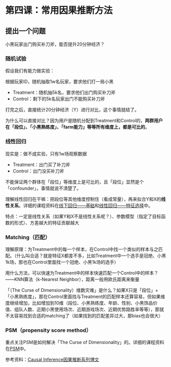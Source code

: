 # 第四课：常用因果推断方法

## 提出一个问题
小黑玩家出门购买补刀斧，能否提升20分钟经济？

### 随机试验
假设我们有能力做实验：

根据玩家ID，随机抽取1w名玩家，要求他们打一局小黑
- Treatment：随机抽5k名，要求他们出门购买补刀斧
- Control：剩下的5k名玩家出门不能购买补刀斧

打完之后，直接统计20分钟经济（Y）进行对比，这个事情就结了。

为什么可以直接对比？因为用户是随机分配到Treatment和Control的，**两群用户在「段位」、「小黑熟练度」、「farm能力」等等所有维度上，都是可比的**。

### 线性回归
现实是：做不成实验，只有1w场观察数据
- Treatment：出门买了补刀斧
- Control：出门没买补刀斧

不能保证两个群体在「段位」等维度上是可比的，且「段位」显然是个「confounder」，事情就说不清楚了。

理解线性回归在干嘛：把段位等其他维度控制住（看成常量），再来拟合Y和X的**线性关系**。详细的课程资料在[线下回归——基础](https://github.com/dota2heqiuzhi/dota2_data_analysis_tutorial/blob/ef1274e5442d8bff6c8a1e3d0b3ce1034bca91eb/%E7%AC%AC%E5%9B%9B%E8%AF%BE%EF%BC%9A%E5%9B%A0%E6%9E%9C%E6%8E%A8%E6%96%AD/%E7%BA%BF%E6%80%A7%E5%9B%9E%E5%BD%92%E2%80%94%E2%80%94%E5%9F%BA%E7%A1%80.ipynb)和[线性回归——特征选择](https://github.com/dota2heqiuzhi/dota2_data_analysis_tutorial/blob/ef1274e5442d8bff6c8a1e3d0b3ce1034bca91eb/%E7%AC%AC%E5%9B%9B%E8%AF%BE%EF%BC%9A%E5%9B%A0%E6%9E%9C%E6%8E%A8%E6%96%AD/%E7%BA%BF%E6%80%A7%E5%9B%9E%E5%BD%92%E2%80%94%E2%80%94%E7%89%B9%E5%BE%81%E9%80%89%E6%8B%A9.ipynb)中。

特点：一定是线性关系（如果Y和X不是线性关系呢？）、参数模型（指定了目标函数的形式）、方差越大的特征贡献越大

### Matching（匹配）

理解原理：为Treatment中的每一个样本，在Control中找一个类似的样本与之匹配。（什么叫合适？就是特征X都差不多，比如Treatment中一个选手是冠绝、小黑1k场，那也在Control里面找一个冠绝、小黑1k场的选手）

用什么方法，可以快速为Treatment中的样本快速匹配一个Control中的样本？——KNN算法（k-Nearest Neighbor），距离一般用欧氏距离来衡量

「（The Curse of Dimensionality）维数灾难」是什么？如果X只是「段位」+「小黑熟练度」，那在Control里面找与Treatment的匹配样本还算容易，但如果维度继续增加，比如增加到10维（段位、小黑熟练度、年龄、性别、小黑饰品价值、组队人数、近期小黑使用场次、近期游戏场次、近期优势路胜率等等），那就不太容易找到合适的matching了（如果找到的匹配差异过大，那bias也会很大）

### PSM（propensity score method）

重点关注PSM是如何解决「The Curse of Dimensionality」的。详细的课程资料在[PSM](https://github.com/dota2heqiuzhi/dota2_data_analysis_tutorial/blob/ef1274e5442d8bff6c8a1e3d0b3ce1034bca91eb/%E7%AC%AC%E5%9B%9B%E8%AF%BE%EF%BC%9A%E5%9B%A0%E6%9E%9C%E6%8E%A8%E6%96%AD/PSM.ipynb)中。

参考资料：[Causal Inference因果推断系列博文](https://matheusfacure.github.io/python-causality-handbook/landing-page.html)